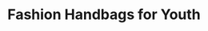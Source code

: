 ---
layout: project
permalink: /optari/
title: "Fashion Handbags for Youth"
description: "Fun, brightly colored, durable, waterproof and easy to keep clean bags are an ideal choice for taking it to the pool, beach or just for a walk."
challenge: "Optari wanted us to design a tote-bag inspired by the popular Crocs shoes, to be a fashion accessory for girls and young women."
result: "The design is visually very loud because these bags are bought as an accessory statement. The holes for charms allow even louder statements of the individualized style. The nature of the EVA material makes it brightly colored, durable, waterproof and easy to keep clean, an ideal bag to take wherever life takes you."
services:
 - "Form exploration"
 - "3D CAD"
main_image: "/assets/images/projects/optari/main.jpg"
images:
 - "/assets/images/projects/optari/01.jpg"
 - "/assets/images/projects/optari/02.jpg"
 - "/assets/images/projects/optari/03.jpg"
---